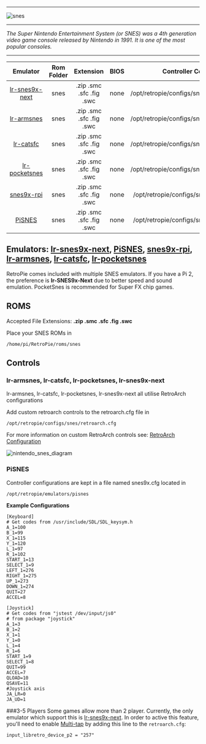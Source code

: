 ***
![snes](https://cloud.githubusercontent.com/assets/10035308/12213994/0dcd4e9c-b642-11e5-945d-24bf706cd642.png)
***
_The Super Nintendo Entertainment System (or SNES) was a 4th generation video game console released by Nintendo in 1991. It is one of the most popular consoles._
***

| Emulator | Rom Folder | Extension | BIOS |  Controller Config |
| :---: | :---: | :---: | :---: | :---: |
| [lr-snes9x-next](https://github.com/libretro/snes9x-next) | snes  | .zip .smc .sfc .fig .swc | none | /opt/retropie/configs/snes/retroarch.cfg |
| [lr-armsnes](https://github.com/RetroPie/ARMSNES-libretro) | snes  | .zip .smc .sfc .fig .swc | none | /opt/retropie/configs/snes/retroarch.cfg |
| [lr-catsfc](https://github.com/libretro/CATSFC-libretro) | snes  | .zip .smc .sfc .fig .swc | none | /opt/retropie/configs/snes/retroarch.cfg |
| [lr-pocketsnes](https://github.com/libretro/pocketsnes-libretro) | snes  | .zip .smc .sfc .fig .swc | none | /opt/retropie/configs/snes/retroarch.cfg |
| [snes9x-rpi](https://github.com/RetroPie/snes9x-rpi) | snes  | .zip .smc .sfc .fig .swc | none | /opt/retropie/configs/snes/snes9x.cfg |
| [PiSNES](https://github.com/RetroPie/pisnes) | snes  | .zip .smc .sfc .fig .swc | none | /opt/retropie/configs/snes/snes9x.cfg |

## Emulators: [lr-snes9x-next](https://github.com/libretro/snes9x-next), [PiSNES](https://github.com/RetroPie/pisnes), [snes9x-rpi](https://github.com/RetroPie/snes9x-rpi), [lr-armsnes](https://github.com/RetroPie/ARMSNES-libretro), [lr-catsfc](https://github.com/libretro/CATSFC-libretro), [lr-pocketsnes](https://github.com/libretro/pocketsnes-libretro)

RetroPie comes included with multiple SNES emulators. If you have a Pi 2, the preference is **lr-SNES9x-Next** due to better speed and sound emulation. PocketSnes is recommended for Super FX chip games.

## ROMS

Accepted File Extensions: **.zip .smc .sfc .fig .swc**

Place your SNES ROMs in
```
/home/pi/RetroPie/roms/snes
```



## Controls

### lr-armsnes, lr-catsfc, lr-pocketsnes, lr-snes9x-next

lr-armsnes, lr-catsfc, lr-pocketsnes, lr-snes9x-next all utilise RetroArch configurations

Add custom retroarch controls to the retroarch.cfg file in
```shell
/opt/retropie/configs/snes/retroarch.cfg
```
For more information on custom RetroArch controls see: [RetroArch Configuration](https://github.com/petrockblog/RetroPie-Setup/wiki/RetroArch-Configuration)

![nintendo_snes_diagram](https://cloud.githubusercontent.com/assets/10035308/16599633/7f34d356-42c0-11e6-92c0-f8774d795bd1.png)

### PiSNES

Controller configurations are kept in a file named snes9x.cfg located in 
```
/opt/retropie/emulators/pisnes
```
**Example Configurations**
```shell
[Keyboard]
# Get codes from /usr/include/SDL/SDL_keysym.h
A_1=100
B_1=99
X_1=115
Y_1=120
L_1=97
R_1=102
START_1=13
SELECT_1=9
LEFT_1=276
RIGHT_1=275
UP_1=273
DOWN_1=274
QUIT=27
ACCEL=8

[Joystick]
# Get codes from "jstest /dev/input/js0"
# from package "joystick"
A_1=3
B_1=2
X_1=1
Y_1=0
L_1=4
R_1=6
START_1=9
SELECT_1=8
QUIT=99
ACCEL=7
QLOAD=10
QSAVE=11
#Joystick axis
JA_LR=0
JA_UD=1
```
###3-5 Players
Some games allow more than 2 player. Currently, the only emulator which support this is [lr-snes9x-next](https://github.com/libretro/snes9x-next). In order to active this feature, you'll need to enable [Multi-tap](https://en.wikipedia.org/wiki/Multitap) by adding this line to the ``retroarch.cfg``:
```shell
input_libretro_device_p2 = "257"
```